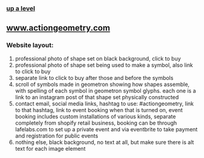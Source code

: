 ### [up a level](../)

## www.actiongeometry.com 

### Website layout:

1. professional photo of shape set on black background, click to buy
2. professional photo of shape set being used to make a symbol, also link to click to buy
3. separate link to click to buy after those and before the symbols
3. scroll of symbols made in geometron showing how shapes assemble, with spelling of each symbol in geometron symbol glyphs. each one is a link to an instagram post of that shape set physically constructed
4. contact email, social media links, hashtag to use: #actiongeometry, link to that hashtag, link to event booking when that is turned on, event booking includes custom installations of various kinds, separate completely from shopify retail business, booking can be through lafelabs.com to set up a private event and via eventbrite to take payment and registration for public events
5. nothing else, black background, no text at all, but make sure there is alt text for each image element



